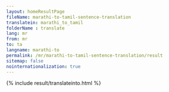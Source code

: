 ```yaml
---
layout: homeResultPage
fileName: marathi-to-tamil-sentence-translation
translatein: marathi_to_tamil
folderName : translate
lang: mr
from: mr
to: ta
langname: marathi-to
permalink: /mr/marathi-to-tamil-sentence-translation/result
sitemap: false
nointernationalization: true
---
```

{% include result/translateinto.html %}

<script src="/js/result/translation.js" data-foldername="{{page.folderName}}" data-lang="{{page.lang}}"></script>
